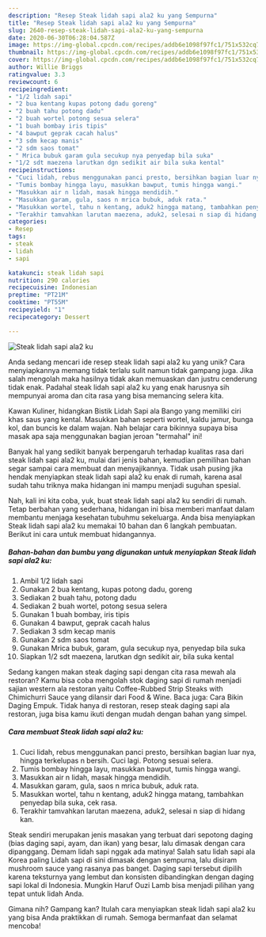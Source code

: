 ```yaml
---
description: "Resep Steak lidah sapi ala2 ku yang Sempurna"
title: "Resep Steak lidah sapi ala2 ku yang Sempurna"
slug: 2640-resep-steak-lidah-sapi-ala2-ku-yang-sempurna
date: 2020-06-30T06:28:04.587Z
image: https://img-global.cpcdn.com/recipes/addb6e1098f97fc1/751x532cq70/steak-lidah-sapi-ala2-ku-foto-resep-utama.jpg
thumbnail: https://img-global.cpcdn.com/recipes/addb6e1098f97fc1/751x532cq70/steak-lidah-sapi-ala2-ku-foto-resep-utama.jpg
cover: https://img-global.cpcdn.com/recipes/addb6e1098f97fc1/751x532cq70/steak-lidah-sapi-ala2-ku-foto-resep-utama.jpg
author: Willie Briggs
ratingvalue: 3.3
reviewcount: 6
recipeingredient:
- "1/2 lidah sapi"
- "2 bua kentang kupas potong dadu goreng"
- "2 buah tahu potong dadu"
- "2 buah wortel potong sesua selera"
- "1 buah bombay iris tipis"
- "4 bawput geprak cacah halus"
- "3 sdm kecap manis"
- "2 sdm saos tomat"
- " Mrica bubuk garam gula secukup nya penyedap bila suka"
- "1/2 sdt maezena larutkan dgn sedikit air bila suka kental"
recipeinstructions:
- "Cuci lidah, rebus menggunakan panci presto, bersihkan bagian luar nya, hingga terkelupas n bersih. Cuci lagi. Potong sesuai selera."
- "Tumis bombay hingga layu, masukkan bawput, tumis hingga wangi."
- "Masukkan air n lidah, masak hingga mendidih."
- "Masukkan garam, gula, saos n mrica bubuk, aduk rata."
- "Masukkan wortel, tahu n kentang, aduk2 hingga matang, tambahkan penyedap bila suka, cek rasa."
- "Terakhir tamvahkan larutan maezena, aduk2, selesai n siap di hidang kan."
categories:
- Resep
tags:
- steak
- lidah
- sapi

katakunci: steak lidah sapi 
nutrition: 290 calories
recipecuisine: Indonesian
preptime: "PT21M"
cooktime: "PT55M"
recipeyield: "1"
recipecategory: Dessert

---
```



![Steak lidah sapi ala2 ku](https://img-global.cpcdn.com/recipes/addb6e1098f97fc1/751x532cq70/steak-lidah-sapi-ala2-ku-foto-resep-utama.jpg)

Anda sedang mencari ide resep steak lidah sapi ala2 ku yang unik? Cara menyiapkannya memang tidak terlalu sulit namun tidak gampang juga. Jika salah mengolah maka hasilnya tidak akan memuaskan dan justru cenderung tidak enak. Padahal steak lidah sapi ala2 ku yang enak harusnya sih mempunyai aroma dan cita rasa yang bisa memancing selera kita.

Kawan Kuliner, hidangkan Bistik Lidah Sapi ala Bango yang memiliki ciri khas saus yang kental. Masukkan bahan seperti wortel, kaldu jamur, bunga kol, dan buncis ke dalam wajan. Nah belajar cara bikinnya supaya bisa masak apa saja menggunakan bagian jeroan &#34;termahal&#34; ini!

Banyak hal yang sedikit banyak berpengaruh terhadap kualitas rasa dari steak lidah sapi ala2 ku, mulai dari jenis bahan, kemudian pemilihan bahan segar sampai cara membuat dan menyajikannya. Tidak usah pusing jika hendak menyiapkan steak lidah sapi ala2 ku enak di rumah, karena asal sudah tahu triknya maka hidangan ini mampu menjadi suguhan spesial.


Nah, kali ini kita coba, yuk, buat steak lidah sapi ala2 ku sendiri di rumah. Tetap berbahan yang sederhana, hidangan ini bisa memberi manfaat dalam membantu menjaga kesehatan tubuhmu sekeluarga. Anda bisa menyiapkan Steak lidah sapi ala2 ku memakai 10 bahan dan 6 langkah pembuatan. Berikut ini cara untuk membuat hidangannya.

<!--inarticleads1-->

##### Bahan-bahan dan bumbu yang digunakan untuk menyiapkan Steak lidah sapi ala2 ku:

1. Ambil 1/2 lidah sapi
1. Gunakan 2 bua kentang, kupas potong dadu, goreng
1. Sediakan 2 buah tahu, potong dadu
1. Sediakan 2 buah wortel, potong sesua selera
1. Gunakan 1 buah bombay, iris tipis
1. Gunakan 4 bawput, geprak cacah halus
1. Sediakan 3 sdm kecap manis
1. Gunakan 2 sdm saos tomat
1. Gunakan  Mrica bubuk, garam, gula secukup nya, penyedap bila suka
1. Siapkan 1/2 sdt maezena, larutkan dgn sedikit air, bila suka kental


Sedang kangen makan steak daging sapi dengan cita rasa mewah ala restoran? Kamu bisa coba mengolah stok daging sapi di rumah menjadi sajian western ala restoran yaitu Coffee-Rubbed Strip Steaks with Chimichurri Sauce yang dilansir dari Food &amp; Wine. Baca juga: Cara Bikin Daging Empuk. Tidak hanya di restoran, resep steak daging sapi ala restoran, juga bisa kamu ikuti dengan mudah dengan bahan yang simpel. 

<!--inarticleads2-->

##### Cara membuat Steak lidah sapi ala2 ku:

1. Cuci lidah, rebus menggunakan panci presto, bersihkan bagian luar nya, hingga terkelupas n bersih. Cuci lagi. Potong sesuai selera.
1. Tumis bombay hingga layu, masukkan bawput, tumis hingga wangi.
1. Masukkan air n lidah, masak hingga mendidih.
1. Masukkan garam, gula, saos n mrica bubuk, aduk rata.
1. Masukkan wortel, tahu n kentang, aduk2 hingga matang, tambahkan penyedap bila suka, cek rasa.
1. Terakhir tamvahkan larutan maezena, aduk2, selesai n siap di hidang kan.


Steak sendiri merupakan jenis masakan yang terbuat dari sepotong daging (bias daging sapi, ayam, dan ikan) yang besar, lalu dimasak dengan cara dipanggang. Demam lidah sapi nggak ada matinya! Salah satu lidah sapi ala Korea paling Lidah sapi di sini dimasak dengan sempurna, lalu disiram mushroom sauce yang rasanya pas banget. Daging sapi tersebut dipilih karena teksturnya yang lembut dan konsisten dibandingkan dengan daging sapi lokal di Indonesia. Mungkin Haruf Ouzi Lamb bisa menjadi pilihan yang tepat untuk lidah Anda. 

Gimana nih? Gampang kan? Itulah cara menyiapkan steak lidah sapi ala2 ku yang bisa Anda praktikkan di rumah. Semoga bermanfaat dan selamat mencoba!
